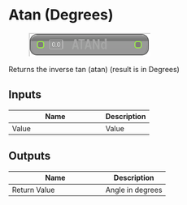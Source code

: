 # Atan (Degrees)

<div align="left" data-full-width="false">

<figure><img src="../../../../.gitbook/assets/Atan_(Degrees).png" alt=""><figcaption></figcaption></figure>

</div>

Returns the inverse tan (atan) (result is in Degrees)

## Inputs

<table><thead><tr><th width="170">Name</th><th>Description</th></tr></thead><tbody><tr><td>Value</td><td>Value</td></tr></tbody></table>

## Outputs

<table><thead><tr><th width="170">Name</th><th>Description</th></tr></thead><tbody><tr><td>Return Value</td><td>Angle in degrees</td></tr></tbody></table>
